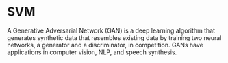 # SVM
A Generative Adversarial Network (GAN) is a deep learning algorithm that generates synthetic data that resembles existing data by training two neural networks, a generator and a discriminator, in competition. GANs have applications in computer vision, NLP, and speech synthesis.
